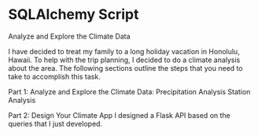 # SQLAlchemy Script
Analyze and Explore the Climate Data

I have decided to treat my family to a long holiday vacation in Honolulu, Hawaii. To help with the trip planning, I decided to do a climate analysis about the area. The following sections outline the steps that you need to take to accomplish this task.

Part 1: Analyze and Explore the Climate Data:
Precipitation Analysis
Station Analysis

Part 2: Design Your Climate App
I designed a Flask API based on the queries that I just developed.

